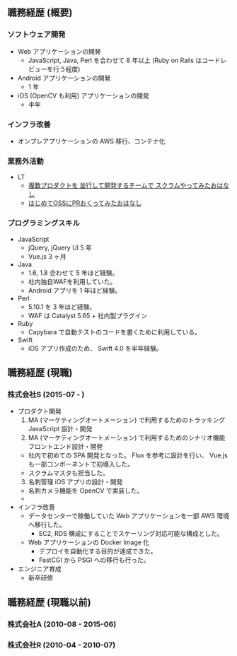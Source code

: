 ## 職務経歴 (概要)
### ソフトウェア開発
* Web アプリケーションの開発
  + JavaScript, Java, Perl を合わせて 8 年以上 (Ruby on Rails はコードレビューを行う程度)
* Android アプリケーションの開発
  + 1 年
* iOS (OpenCV も利用) アプリケーションの開発
  + 半年
### インフラ改善
* オンプレアプリケーションの AWS 移行、コンテナ化

### 業務外活動
* LT
  + [複数プロダクトを 並行して開発するチームで スクラムやってみたおはなし
](https://speakerdeck.com/munepom/fu-shu-purodakutowo-bing-xing-sitekai-fa-surutimude-sukuramuyatutemitaohanasi)
  + [はじめてOSSにPRおくってみたおはなし](https://speakerdeck.com/munepom/hazimeteossniprokututemitaohanasi)

### プログラミングスキル
* JavaScript
  + jQuery, jQuery UI 5 年
  + Vue.js 3 ヶ月
* Java
  + 1.6, 1.8 合わせて 5 年ほど経験。
  + 社内独自WAFを利用していた。
  + Android アプリを 1 年ほど経験。
* Perl
  + 5.10.1 を 3 年ほど経験。
  + WAF は Catalyst 5.65 + 社内製プラグイン
* Ruby
  + Capybara で自動テストのコードを書くために利用している。
* Swift
  + iOS アプリ作成のため、 Swift 4.0 を半年経験。

## 職務経歴 (現職)
### 株式会社S (2015-07 - )
* プロダクト開発
  1. MA (マーケティングオートメーション) で利用するためのトラッキング JavaScript 設計・開発
  2. MA (マーケティングオートメーション) で利用するためのシナリオ機能フロントエンド設計・開発
    + 社内で初めての SPA 開発となった。 Flux を参考に設計を行い、 Vue.js も一部コンポーネントで初導入した。
    + スクラムマスタも担当した。
  3. 名刺管理 iOS アプリの設計・開発
    + 名刺カメラ機能を OpenCV で実装した。
    + 
* インフラ改善
  + データセンターで稼働していた Web アプリケーションを一部 AWS 環境へ移行した。
    + EC2, RDS 構成にすることでスケーリング対応可能な構成とした。
  + Web アプリケーションの Docker Image 化
    + デプロイを自動化する目的が達成できた。
    + FastCGI から PSGI への移行も行った。
* エンジニア育成
  + 新卒研修


## 職務経歴 (現職以前)
### 株式会社A (2010-08 - 2015-06)

### 株式会社R (2010-04 - 2010-07)
